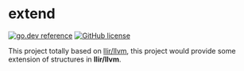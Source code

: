 # extend

[![go.dev reference](https://img.shields.io/badge/go.dev-reference-007d9c?logo=go&logoColor=white&style=flat-square)](https://pkg.go.dev/github.com/dannypsnl/extend)
[![GitHub license](https://img.shields.io/github/license/dannypsnl/extend.svg)](https://github.com/dannypsnl/extend/blob/develop/LICENSE)

This project totally based on [llir/llvm](https://github.com/llir/llvm), this project would provide some extension of structures in **llir/llvm**.
